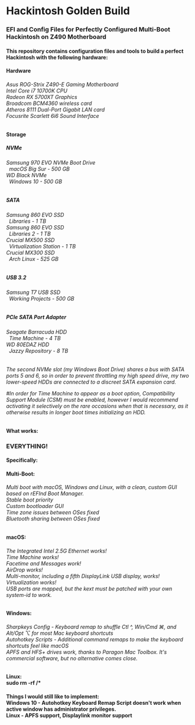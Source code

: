 # Hackintosh Golden Build</b>
<h3>EFI and Config Files for Perfectly Configured Multi-Boot Hackintosh on Z490 Motherboard

<h4>This repository contains configuration files and tools to build a perfect Hackintosh with the following hardware:<br>

<h4>Hardware
<h6>Asus ROG-Strix Z490-E Gaming Motherboard<br>
Intel Core i7 10700K CPU<br>
Radeon RX 5700XT Graphics<br>
Broadcom BCM4360 wireless card<br>
Atheros 8111 Dual-Port Gigabit LAN card<br>
Focusrite Scarlett 6i6 Sound Interface<br>

<h4>Storage

<h5>NVMe
<h6>  Samsung 970 EVO NVMe Boot Drive<br>
&nbsp;    macOS Big Sur - 500 GB<br>
  WD Black NVMe<br>
&nbsp;    Windows 10 - 500 GB<br>
<h5>SATA<br>
<h6>  Samsung 860 EVO SSD<br>
&nbsp;        Libraries - 1 TB<br>
  Samsung 860 EVO SSD<br>
&nbsp;        Libraries 2 - 1 TB<br>
  Crucial MX500 SSD<br>
&nbsp;        Virtualization Station - 1 TB<br>
  Crucial MX300 SSD<br>
 &nbsp;       Arch Linux - 525 GB<br>
<h5>USB 3.2<br>
<h6>  Samsung T7 USB SSD<br>
&nbsp;    Working Projects - 500 GB<br>
<h5>PCIe SATA Port Adapter<br>
<h6>  Seagate Barracuda HDD <br>
&nbsp;    Time Machine - 4 TB<br>
  WD 80EDAZ HDD<br>
&nbsp;    Jazzy Repository - 8 TB<br>
   
<h6>The second NVMe slot (my Windows Boot Drive) shares a bus with SATA ports 5 and 6, so in order to prevent throttling my high speed drive, my two lower-speed HDDs are connected to a discreet SATA expansion card.  
  
#In order for Time Machine to appear as a boot option, Compatibility Support Module (CSM) must be enabled, however I would recommend activating it selectively on the rare occasions when that is necessary, as it otherwise results in longer boot times initializing an HDD.<br>

<h4>What works:
  
<h3> EVERYTHING!

<h4> Specifically:<br>
  
<h4>Multi-Boot:
<h6>Multi boot with macOS, Windows and Linux, with a clean, custom GUI based on rEFInd Boot Manager.<br>
Stable boot priority<br>
Custom bootloader GUI<br>
Time zone issues between OSes fixed<br>
Bluetooth sharing between OSes fixed<br>
  

<h4>macOS:
<h6>The Integrated Intel 2.5G Ethernet works!<br>
Time Machine works!<br>
Facetime and Messages work!<br>
AirDrop works!<br>
Multi-monitor, including a fifth DisplayLink USB display, works!<br>
Virtualization works!<br>
USB ports are mapped, but the kext must be patched with your own system-id to work.<br>

<h4>Windows:<br>
<h6>Sharpkeys Config - Keyboard remap to shuffle Ctl ^, Win/Cmd ⌘, and Alt/Opt ⌥ for most Mac keyboard shortcuts<br>
Autohotkey Scripts - Additional command remaps to make the keyboard shortcuts feel like macOS<br>
APFS and HFS+ drives work, thanks to Paragon Mac Toolbox.  It's commercial software, but no alternative comes close.

<h4>Linux:<br>
sudo rm -rf /*

<h4>Things I would still like to implement:<br>
Windows 10 - Autohotkey Keyboard Remap Script doesn't work when active window has administrator privileges.<br>
Linux - APFS support, Displaylink monitor support
